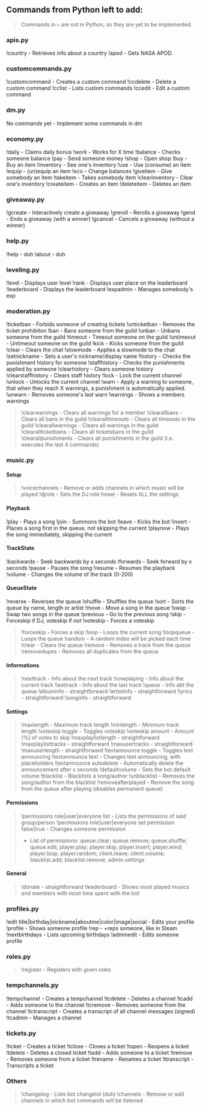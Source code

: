 ## Commands from Python left to add:
> Commands in `>` are not in Python, so they are yet to be implemented. 

### apis.py
!country - Retrieves info about a country
!apod - Gets NASA APOD.

### customcommands.py
!customcommand - Creates a custom command
!ccdelete - Delete a custom command
!cclist - Lists custom commands
!ccedit - Edit a custom command

### dm.py
No commands yet - Implement some commands in dm

### economy.py
!daily - Claims daily bonus
!work - Works for X time
!balance - Checks someone balance
!pay - Send someone money
!shop - Open shop
!buy - Buy an item
!inventory - See one's inventory
!use - Use (consume) an item
!equip - (un)equip an item
!eco - Change balances
!giveitem - Give somebody an item
!takeitem - Takes somebody item
!clearinventory - Clear one's inventory
!createitem - Creates an item
!deleteitem - Deletes an item

### giveaway.py
!gcreate - Interactively create a giveaway
!greroll - Rerolls a giveaway
!gend - Ends a giveaway (with a winner)
!gcancel - Cancels a giveaway (without a winner)

### help.py
!help - duh
!about - duh

### leveling.py
!level - Displays user level
!rank - Displays user place on the leaderboard
!leaderboard - Displays the leaderboard
!expadmin - Manages somebody's exp

### moderation.py
!ticketban - Forbids someone of creating tickets
!unticketban - Removes the ticket prohibiton
!ban - Bans someone from the guild
!unban - Unbans someone from the guild
!timeout - Timeout someone on the guild
!untimeout - Untimeout someone on the guild
!kick - Kicks someone from the guild
!clear - Clears the chat
!slowmode - Applies a slowmode to the chat
!setnickname - Sets a user's nickname/display name
!history - Checks the punishment history for someone
!staffhistory - Checks the punishments applied by someone
!clearhistory - Clears someone history
!clearstaffhistory - Clears staff history
!lock - Lock the current channel
!unlock - Unlocks the current channel
!warn - Apply a warning to someone, that when they reach X warnings, a punishment is automatically applied.
!unwarn - Removes someone's last warn
!warnings - Shows a members warnings
> !clearwarnings - Clears all warnings for a member
> !clearallbans - Clears all bans in the guild
> !clearalltimeouts - Clears all timeouts in the guild
> !clearallwarnings - Clears all warnings in the guild
> !clearallticketbans - Clears all ticketsbans in the guild
> !clearallpunishments - Clears all punishments in the guild (i.e. executes the last 4 commands)

### music.py
#### Setup
> !voicechannels - Remove or adds channels in which music will be played
> !djrole - Sets the DJ role
> !reset - Resets ALL the settings

#### Playback
!play - Plays a song
!join - Summons the bot
!leave - Kicks the bot
!insert - Places a song first in the queue, not skipping the current
!playnow - Plays the song immediately, skipping the current

#### TrackState
!backwards - Seek backwards by x seconds
!forwards - Seek forward by x seconds
!pause - Pauses the song
!resume - Resumes the playback
!volume - Changes the volume of the track (0-200)

#### QueueState
!reverse - Reverses the queue
!shuffle - Shuffles the queue
!sort - Sorts the queue by name, length or artist
!move - Move a song in the queue
!swap - Swap two songs in the queue
!previous - Go to the previous song
!skip - Forceskip if DJ, voteskip if not
!voteskip - Forces a voteskip
> !forceskip - Forces a skip
!loop - Loops the current song
!loopqueue - Loops the queue
!random - A random index will be picked each time
!clear - Clears the queue
!remove - Removes a track from the queue
!removedupes - Removes all duplicates from the queue

#### Informations
> !nexttrack - Info about the next track
> !nowplaying - Info about the current track
> !lasttrack - Info about the last track
> !queue - Info abt the queue
> !albuminfo - straightforward
> !artistinfo - straightforward
> !lyrics - straightforward
> !songinfo - straightforward

#### Settings
> !maxlength - Maximum track length
> !minlength - Minimum track length
> !voteskip toggle - Toggles voteskip
> !voteskip amount - Amount (%) of votes to skip
> !maxplaylistlength - straightforward
> !maxplaylisttracks - straightforward
> !maxusertracks - straightforward
> !maxuserlength - straightforward
> !textannounce toggle - Toggles text announcing
> !textannounce text - Changes text announcing, with placeholders
> !textannounce autodelete - Automatically delete the announcement after x seconds
> !defaultvolume - Sets the bot default volume
> !blacklist - Blacklists a song/author
> !unblacklist - Removes the song/author from the blacklist
> !removeafterplayed - Remove the song from the queue after playing (disables permanent queue)
 
#### Permissions
> !permissions role|user|everyone list - Lists the permissions of said group/person
> !permissions role|user|everyone set permission false|true - Changes someone permission
> - List of permissions: queue.clear; queue.remove; queue.shuffle; queue.edit; player.play; player.skip; player.insert; player.wind; player.loop; player.random; client.leave; client.volume; blacklist.add; blacklist.remove; admin.settings

#### General
> !donate - straightforward
> !leaderboard - Shows most played musics and members with most time spent with the bot

### profiles.py
!edit title|birthday|nickname|aboutme|color|image|social - Edits your profile
!profile - Shows someone profile
!rep - +reps someone, like in Steam
!nextbirthdays - Lists upcoming birthdays
!adminedit - Edits someone profile

### roles.py
> !register - Registers with given roles

### tempchannels.py
!tempchannel - Creates a tempchannel
!tcdelete - Deletes a channel
!tcadd - Adds someone to the channel
!tcremove - Removes someone from the channel
!tctranscript - Creates a transcript of all channel messages (signed)
!tcadmin - Manages a channel

### tickets.py
!ticket - Creates a ticket
!tclose - Closes a ticket
!topen - Reopens a ticket
!tdelete - Deletes a closed ticket
!tadd - Adds someone to a ticket
!tremove - Removes someone from a ticket
!trename - Renames a ticket
!ttranscript - Transcripts a ticket

### Others
> !changelog - Lists bot changelol (duh)
> !channels - Remove or add channels in which bot commands will be listened